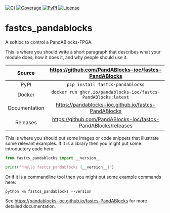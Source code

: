 [![CI](https://github.com/PandABlocks-ioc/fastcs-PandABlocks/actions/workflows/ci.yml/badge.svg)](https://github.com/PandABlocks-ioc/fastcs-PandABlocks/actions/workflows/ci.yml)
[![Coverage](https://codecov.io/gh/PandABlocks-ioc/fastcs-PandABlocks/branch/main/graph/badge.svg)](https://codecov.io/gh/PandABlocks-ioc/fastcs-PandABlocks)
[![PyPI](https://img.shields.io/pypi/v/fastcs-pandablocks.svg)](https://pypi.org/project/fastcs-pandablocks)
[![License](https://img.shields.io/badge/License-Apache%202.0-blue.svg)](https://opensource.org/licenses/Apache-2.0)

# fastcs_pandablocks

A softioc to control a PandABlocks-FPGA.

This is where you should write a short paragraph that describes what your module does,
how it does it, and why people should use it.

Source          | <https://github.com/PandABlocks-ioc/fastcs-PandABlocks>
:---:           | :---:
PyPI            | `pip install fastcs-pandablocks`
Docker          | `docker run ghcr.io/pandablocks-ioc/fastcs-PandABlocks:latest`
Documentation   | <https://pandablocks-ioc.github.io/fastcs-PandABlocks>
Releases        | <https://github.com/PandABlocks-ioc/fastcs-PandABlocks/releases>

This is where you should put some images or code snippets that illustrate
some relevant examples. If it is a library then you might put some
introductory code here:

```python
from fastcs_pandablocks import __version__

print(f"Hello fastcs_pandablocks {__version__}")
```

Or if it is a commandline tool then you might put some example commands here:

```
python -m fastcs_pandablocks --version
```

<!-- README only content. Anything below this line won't be included in index.md -->

See https://pandablocks-ioc.github.io/fastcs-PandABlocks for more detailed documentation.
